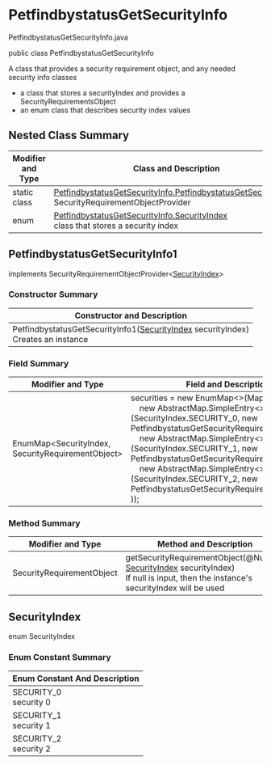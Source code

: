 # PetfindbystatusGetSecurityInfo
PetfindbystatusGetSecurityInfo.java

public class PetfindbystatusGetSecurityInfo

A class that provides a security requirement object, and any needed security info classes
- a class that stores a securityIndex and provides a SecurityRequirementsObject
- an enum class that describes security index values

## Nested Class Summary
| Modifier and Type | Class and Description |
| ----------------- | --------------------- |
| static class | [PetfindbystatusGetSecurityInfo.PetfindbystatusGetSecurityInfo1](#petfindbystatusgetsecurityinfo1)<br>SecurityRequirementObjectProvider
| enum | [PetfindbystatusGetSecurityInfo.SecurityIndex](#securityindex)<br>class that stores a security index |

## PetfindbystatusGetSecurityInfo1
implements SecurityRequirementObjectProvider<[SecurityIndex](#securityindex)>

### Constructor Summary
| Constructor and Description |
| --------------------------- |
| PetfindbystatusGetSecurityInfo1([SecurityIndex](#securityindex) securityIndex)<br>Creates an instance |

### Field Summary
| Modifier and Type | Field and Description |
| ----------------- | --------------------- |
| EnumMap<SecurityIndex, SecurityRequirementObject> | securities = new EnumMap<>(Map.ofEntries(<br>&nbsp;&nbsp;&nbsp;&nbsp;new AbstractMap.SimpleEntry<>(SecurityIndex.SECURITY_0, new PetfindbystatusGetSecurityRequirementObject0()),<br>&nbsp;&nbsp;&nbsp;&nbsp;new AbstractMap.SimpleEntry<>(SecurityIndex.SECURITY_1, new PetfindbystatusGetSecurityRequirementObject1()),<br>&nbsp;&nbsp;&nbsp;&nbsp;new AbstractMap.SimpleEntry<>(SecurityIndex.SECURITY_2, new PetfindbystatusGetSecurityRequirementObject2())<br>)); |

### Method Summary
| Modifier and Type | Method and Description |
| ----------------- | ---------------------- |
| SecurityRequirementObject | getSecurityRequirementObject(@Nullable [SecurityIndex](#securityindex) securityIndex)<br>If null is input, then the instance's securityIndex will be used |

## SecurityIndex
enum SecurityIndex<br>

### Enum Constant Summary
| Enum Constant And Description |
| ----------------------------- |
| SECURITY_0<br>security 0 |
| SECURITY_1<br>security 1 |
| SECURITY_2<br>security 2 |
